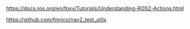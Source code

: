 https://docs.ros.org/en/foxy/Tutorials/Understanding-ROS2-Actions.html


https://github.com/fmrico/nav2_test_utils



